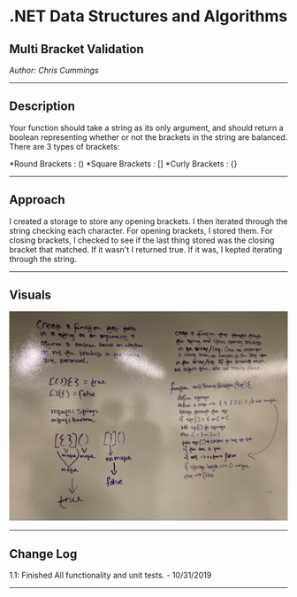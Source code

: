 # .NET Data Structures and Algorithms

## Multi Bracket Validation

*Author: Chris Cummings*

---

## Description

Your function should take a string as its only argument, and should return a boolean representing whether
or not the brackets in the string are balanced. There are 3 types of brackets:

*Round Brackets : ()
*Square Brackets : []
*Curly Brackets : {}

---

## Approach

I created a storage to store any opening brackets. I then iterated through the string checking each character.
For opening brackets, I stored them.  For closing brackets, I checked to see if the last thing stored was the
closing bracket that matched.  If it wasn't I returned true.  If it was, I kepted iterating through the string.

---

## Visuals
![Multi Bracket Validation Whiteboard](../../assets/multiBracketValidation.jpg)

---

## Change Log

1.1: Finished All functionality and unit tests. - 10/31/2019

---

